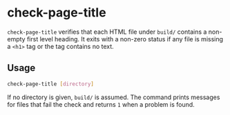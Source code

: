 # check-page-title

`check-page-title` verifies that each HTML file under `build/` contains a non-empty first level heading. It exits with a non-zero status if any file is missing a `<h1>` tag or the tag contains no text.

## Usage

```bash
check-page-title [directory]
```

If no directory is given, `build/` is assumed. The command prints messages for files that fail the check and returns `1` when a problem is found.
